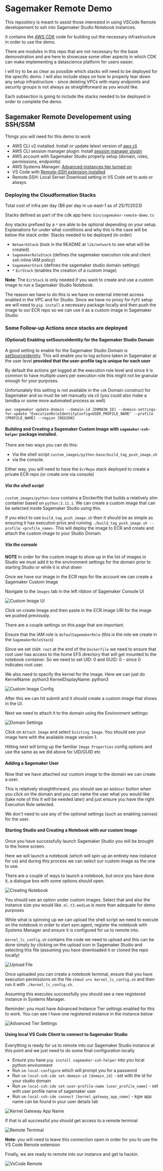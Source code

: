 # Sagemaker Remote Demo

This repository is meant to assist those interested in using VSCode Remote developement to ssh into Sagemaker Studio
Notebook instances.

It contains the [AWS CDK](https://aws.amazon.com/cdk/) code for building out the necessary infrastructure in order to
use the demo.

There are modules in this repo that are not necessary for the base demonstration and are here to showcase some other
aspects in which CDK can make implementing a datascience platform for users easier.

I will try to be as clear as possible which stacks will need to be deployed for the specific demo. I will also include
steps on how to properly tear down any setup infrastructure - since deleting VPCs with many endpoints and security
groups is not always as straightforward as you would like.

Each subsection is going to include the stacks needed to be deployed in order to complete the demo.

## Sagemaker Remote Developement using SSH/SSM

Things you will need for this demo to work

-   AWS CLI v2 installed: Install or update latest version of
    [aws cli](https://docs.aws.amazon.com/cli/latest/userguide/getting-started-install.html)
-   AWS CLI session manager plugin: Install
    [session manager plugin](https://docs.aws.amazon.com/systems-manager/latest/userguide/session-manager-working-with-install-plugin.html)
-   AWS account with Sagemaker Studio properly setup (domain, roles, permissions, endpoints)
-   AWS Systems Manager:
    [Advanced-instances tier turned on](https://docs.aws.amazon.com/systems-manager/latest/userguide/systems-manager-managedinstances-advanced.html)
-   VS Code with
    [Remote-SSH extension installed](https://marketplace.visualstudio.com/items?itemName=ms-vscode-remote.remote-ssh)
-   Remote.SSH: Local Server Download setting in VS Code set to auto or always

### Deploying the Cloudformation Stacks

Total cost of infra per day ($6 per day in us-east-1 as of 25/11/2023)

Stacks defined as part of the cdk app here: `bin/sagemaker-remote-demo.ts`

Any stacks prefixed by a `*` are able to be optional depending on your setup. Explanations for under what conditions and
why this is the case will be below the stack order. Stacks needed to be deployed (in order)

-   `NetworkStack` (look in the README at `lib/network` to see what will be created)
-   `SagemakerRoleStack` (defines the sagemaker execution role and client ssh inline IAM policy)
-   `SagemakerStack` (defines the sagemaker studio domain settings)
-   `*` `EcrStack` (enables the creation of a custom image)

**Note**: The `EcrStack` is only needed if you want to create and use a custom image to run a Sagemaker Studio Notebook.

The reason we have to do this is we have no external internet access enabled in the VPC and for Studio. Since we have no
proxy for `PyPI` setup we will need to `pip install` a necessary package locally and then push the image to our ECR repo
so we can use it as a custom image in Sagemaker Studio

### Some Follow-up Actions once stacks are deployed

#### (Optional) Enabling setSourceIdentity for the Sagemaker Studio Domain

A good setting to enable for the Sagemaker Studio Domain is
[setSourceIdentity](https://docs.aws.amazon.com/sagemaker/latest/dg/monitor-user-access.html). This will enable you to
log actions taken in Sagemaker at the user level **provided that the user-profile tag is unique for each user**

By default the actions get logged at the execution role level and since it is common to have multiple users per
execution role this might not be granular enough for your purposes.

Unfortunately this setting is not available in the `cdk` Domain construct for Sagemaker and so must be set manually via
cli (you could also make a lamdba or some more automated process as well)

`aws sagemaker update-domain --domain-id [DOMAIN_ID] --domain-settings-for-update "ExecutionRoleIdentityConfig=USER_PROFILE_NAME" --profile [PROFILE_NAME] --region [REGION]`

#### Building and Creating a Sagemaker Custom Image with `sagemaker-ssh-helper` package installed.

There are two ways you can do this:

-   Via the shell script `custom_images/python-base/build_tag_push_image.sh`
-   via the console.

Either way, you will need to have the `EcrRepo` stack deployed to create a private ECR repo (or create one via console)

##### Via the shell script

`custom_images/python-base` contains a Dockerfile that builds a relatively slim container based on `python:3.11.1`. We
can create a custom image that can be selected inside Sagemaker Studio using this.

If you elect to use `build_tag_push_image.sh` then it should be as simple as ensuring it has execution privs and running
`./build_tag_push_image.sh --profile <profile_name>`. This will deploy the image to ECR and create and attach the custom
image to your Studio Domain.

##### Via the console

**NOTE** In order for the custom image to show up in the list of images in Studio we must add it to the environment
settings for the domain prior to starting Studio or while it is shut down

Once we have our image in the ECR repo for the account we can create a Sagemaker Custom Image

Navigate to the `Images` tab in the left ribbon of Sagemaker Console UI

![Custom Image UI](assets/custom-image-ui.png 'Custom Image UI')

Click on create Image and then paste in the ECR image URI for the image we pushed previously.

There are a couple settings on this page that are important.

Ensure that the IAM role is `defaulSagemakerRole` (this is the role we create in the `SagemakerRoleStack`)

Since we set `USER root` at the end of the `Dockerfile` we need to ensure that root user has access to the home EFS
directory that will get mounted to the notebook container. So we need to set UID: 0 and GUID: 0 - since 0 indicates root
user.

We also need to specify the kernel for the image. Here we can just do KernelName: python3 KernelDisplayName: python3

![Custom Image Config](assets/custom-image-config.png 'Custom Image Config')

After this we can hit submit and it should create a custom image that shows in the UI.

Next we need to attach it to the domain using the Environment settings:

![Domain Settings](assets/domain-settings.png 'Domain Settings')

Click on `Attach Image` and select `Existing Image`. You should see your image here with the available image version 1.

Hitting next will bring up the familiar `Image Properties` config options and use the same as we did above for UID/GUID
etc

#### Adding a Sagemaker User

Now that we have attached our custom image to the domain we can create a user.

This is relatively straightforward, you should see an `AddUser` button when you click on the domain and you can name the
user what you would like (take note of this it will be needed later) and just ensure you have the right Execution Role
selected.

We don't need to use any of the optional settings (such as enabling canvas) for the user.

#### Starting Studio and Creating a Notebook with our custom Image

Once you have successfully launch Sagemaker Studio you will be brought to the home screen.

Here we will launch a notebook (which will spin up an entirely new instance for us) and during this process we can
select our custom image as the one to use.

There are a couple of ways to launch a notebook, but once you have done it, a dialogue box with some options should
open.

![Creating Notebook](assets/creating-notebook.png 'Creating Notebook')

You should see an option under custom images. Select that and also the instance size you would like. `ml.t3.medium` is
more than adequate for demo purposes

While what is spinning up we can upload the shell script we need to execute on the notebook in order to start ssm agent,
register the notebook with Systems Manager and ensure it is configured for us to remote into.

`kernel_lc_config.sh` contains the code we need to upload and this can be done simply by clicking on the upload icon in
Sagemaker Studio and selecting this file (assuming you have downloaded it or cloned the repo locally)

![Upload File](assets/upload-file.png 'Upload File')

Once uploaded you can create a notebook terminal, ensure that you have execution permissions on the file
`chmod u+x kernel_lc_config.sh` and then run it with `./kernel_lc_config.sh`.

Assuming this executes successfully you should see a new registered instance in Systems Manager.

Reminder: you must have Advanced Instance Tier settings enabled for this to work. You can see I have one registered
instance in the instance below

![Advanced Tier Settings](assets/advanced-tier-settings.png 'Advanced Tier Settings')

#### Using local VS Code Client to connect to Sagemaker Studio

Everything is ready for us to remote into our Sagemaker Studio instance at this point and we just need to do some final
configuration locally

-   Ensure you have `pip install sagemaker-ssh-helper` into you local python environment
-   Run `sm-local-configure` which will prompt you for a password
-   Run `sm-local-ssh-ide set-domain-id [domain_id]` - set with the id for your studio domain
-   Run `sm-local-ssh-ide set-user-profile-name [user_profile_name]` - set with user profile name of sagemaker user
-   Run `sm-local-ssh-ide connect [kernel_gateway_app_name]` - kgw app name can be found in your user details tab

![Kernel Gateway App Name](assets/kgw-app.png 'Kernel Gateway App Name')

If that is all successful you should get access to a remote terminal

![Remote Terminal](assets/remote-terminal.png 'Remote Terminal')

**Note**: you will need to leave this connection open in order for you to use the VS Code Remote extension

Finally, we are ready to remote into our instance and get ta hackin.

![VsCode Remote](assets/myvideo.gif 'VsCode Remote')
